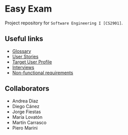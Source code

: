 # Easy Exam

Project repository for `Software Engineering I [CS2901]`. 

## Useful links

+ [Glossary](docs/glossary.md)
+ [User Stories](docs/user-stories.md)
+ [Target User Profile](docs/target-user-profile.md)
+ [Interviews](docs/interviews)
+ [Non-functional requirements](docs/nonfunctional-requirements.md)

## Collaborators

+ Andrea Diaz
+ Diego Cánez
+ Jorge Fiestas
+ María Lovatón
+ Martín Carrasco
+ Piero Marini
